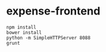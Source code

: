 expense-frontend
================

```
npm install
bower install
python -m SimpleHTTPServer 8088
grunt
```
